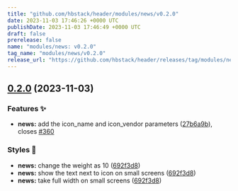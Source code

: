 ```yaml
---
title: "github.com/hbstack/header/modules/news/v0.2.0"
date: 2023-11-03 17:46:26 +0000 UTC
publishDate: 2023-11-03 17:46:49 +0000 UTC
draft: false
prerelease: false
name: "modules/news: v0.2.0"
tag_name: "modules/news/v0.2.0"
release_url: "https://github.com/hbstack/header/releases/tag/modules/news/v0.2.0"
---
```


## [0.2.0](https://github.com/hbstack/header/compare/modules/news/v0.1.0...modules/news/v0.2.0) (2023-11-03)


### Features ✨

* **news:** add the icon_name and icon_vendor parameters ([27b6a9b](https://github.com/hbstack/header/commit/27b6a9bbaa07551758d3f1e200d610ae954c7a45)), closes [#360](https://github.com/hbstack/header/issues/360)


### Styles 🎨

* **news:** change the weight as 10 ([692f3d8](https://github.com/hbstack/header/commit/692f3d8fabc0246f782270e40ad827d1a80308e7))
* **news:** show the text next to icon on small screens ([692f3d8](https://github.com/hbstack/header/commit/692f3d8fabc0246f782270e40ad827d1a80308e7))
* **news:** take full width on small screens ([692f3d8](https://github.com/hbstack/header/commit/692f3d8fabc0246f782270e40ad827d1a80308e7))
